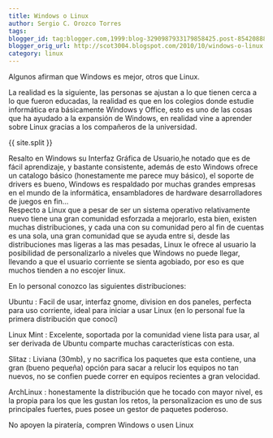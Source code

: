 ```yaml
---
title: Windows o Linux
author: Sergio C. Orozco Torres
tags:
blogger_id: tag:blogger.com,1999:blog-3290987933179858425.post-8542088883887158315
blogger_orig_url: http://scot3004.blogspot.com/2010/10/windows-o-linux.html
category: linux
---
```


Algunos afirman que Windows es mejor, otros que Linux.

La realidad es la siguiente, las personas se ajustan a lo que tienen cerca a lo que fueron educadas, la realidad es que en los colegios donde estudie informática era básicamente Windows y Office, esto es uno de las cosas que ha ayudado a la expansión de Windows, en realidad vine a aprender sobre Linux gracias a los compañeros de la universidad.<br />

{{ site.split }}

Resalto en Windows su Interfaz Gráfica de Usuario,he notado que es de fácil aprendizaje, y bastante consistente, además de esto Windows ofrece un catalogo básico (honestamente me parece muy básico), el soporte de drivers es bueno, Windows es respaldado por muchas grandes empresas en el mundo de la informática, ensambladores de hardware desarrolladores de juegos en fin...<br />
Respecto a Linux que a pesar de ser un sistema operativo relativamente nuevo tiene una gran comunidad esforzada a mejorarlo, esta bien, existen muchas distribuciones, y cada una con su comunidad pero al fin de cuentas es una sola, una gran comunidad que se ayuda entre si, desde las distribuciones mas ligeras a las mas pesadas, Linux le ofrece al usuario la posibilidad de personalizarlo a niveles que Windows no puede llegar, llevando a que el usuario corriente se sienta agobiado, por eso es que muchos tienden a no escojer linux.<br />

En lo personal conozco las siguientes distribuciones:

Ubuntu
: Facil de usar, interfaz gnome, division en dos paneles, perfecta para uso corriente, ideal para iniciar a usar Linux (en lo personal fue la primera distribución que conocí)

Linux Mint
: Excelente, soportada por la comunidad viene lista para usar, al ser derivada de Ubuntu comparte muchas características con esta.

Slitaz
: Liviana (30mb), y no sacrifica los paquetes que esta contiene, una gran (bueno pequeña) opción para sacar a relucir los equipos no tan nuevos, no se confien puede correr en equipos recientes a gran velocidad.

ArchLinux
: honestamente la distribución que he tocado con mayor nivel, es la propia para los que les gustan los retos, la personalizacion es uno de sus principales fuertes, pues posee un gestor de paquetes poderoso.

No apoyen la piratería, compren Windows o usen Linux
